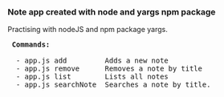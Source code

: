 ### Note app created with node and yargs npm package

Practising with nodeJS and npm package yargs.


<pre>
 <b>Commands:</b>

  - app.js add         Adds a new note
  - app.js remove      Removes a note by title
  - app.js list        Lists all notes
  - app.js searchNote  Searches a note by title.
  </pre>
